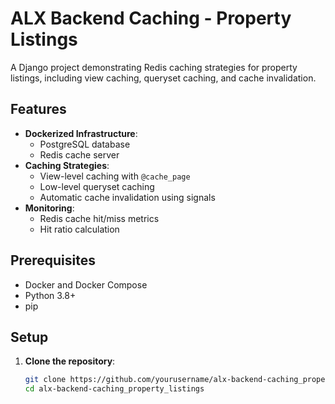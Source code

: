 # ALX Backend Caching - Property Listings

A Django project demonstrating Redis caching strategies for property listings, including view caching, queryset caching, and cache invalidation.

## Features

- **Dockerized Infrastructure**:
  - PostgreSQL database
  - Redis cache server
- **Caching Strategies**:
  - View-level caching with `@cache_page`
  - Low-level queryset caching
  - Automatic cache invalidation using signals
- **Monitoring**:
  - Redis cache hit/miss metrics
  - Hit ratio calculation

## Prerequisites

- Docker and Docker Compose
- Python 3.8+
- pip

## Setup

1. **Clone the repository**:
   ```bash
   git clone https://github.com/yourusername/alx-backend-caching_property_listings.git
   cd alx-backend-caching_property_listings